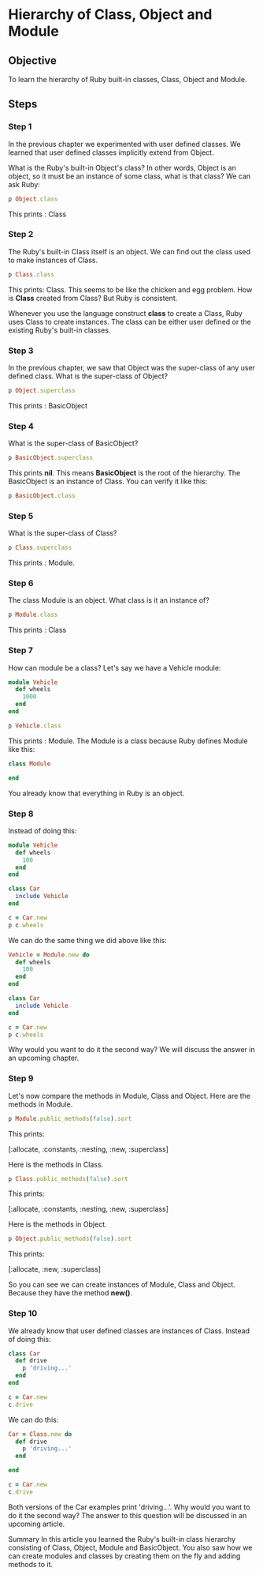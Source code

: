 # Hierarchy of Class, Object and Module

## Objective

To learn the hierarchy of Ruby built-in classes, Class, Object and Module.

## Steps

### Step 1

In the previous chapter we experimented with user defined classes. We learned that user defined classes implicitly extend from Object. 

What is the Ruby's built-in Object's class? In other words, Object is an object, so it must be an instance of some class, what is that class? We can ask Ruby:

```ruby
p Object.class
```

This prints : Class

### Step 2

The Ruby's built-in Class itself is an object. We can find out the class used to make instances of Class.

```ruby
p Class.class
```

This prints: Class. This seems to be like the chicken and egg problem. How is **Class** created from Class? But Ruby is consistent.

Whenever you use the language construct **class** to create a Class, Ruby uses Class to create instances. The class can be either user defined or the existing Ruby's built-in classes.

### Step 3

In the previous chapter, we saw that Object was the super-class of any user defined class. What is the super-class of Object?

```ruby
p Object.superclass
```

This prints : BasicObject

### Step 4

What is the super-class of BasicObject?

```ruby
p BasicObject.superclass
```

This prints **nil**. This means **BasicObject** is the root of the hierarchy. The BasicObject is an instance of Class. You can verify it like this:

```ruby
p BasicObject.class
```

### Step 5

What is the super-class of Class?

```ruby
p Class.superclass
```

This prints : Module.

### Step 6

The class Module is an object. What class is it an instance of?

```ruby
p Module.class
```

This prints : Class

### Step 7

How can module be a class? Let's say we have a Vehicle module:

```ruby
module Vehicle
  def wheels
    1000
  end
end

p Vehicle.class
```

This prints : Module. The Module is a class because Ruby defines Module like this:

```ruby
class Module

end 
```

You already know that everything in Ruby is an object.

### Step 8

Instead of doing this:

```ruby
module Vehicle
  def wheels
    100
  end
end

class Car
  include Vehicle
end

c = Car.new
p c.wheels
```

We can do the same thing we did above like this:

```ruby
Vehicle = Module.new do
  def wheels
    100
  end
end

class Car
  include Vehicle
end

c = Car.new
p c.wheels
```

Why would you want to do it the second way? We will discuss the answer in an upcoming chapter.

### Step 9

Let's now compare the methods in Module, Class and Object. Here are the methods in Module.

```ruby
p Module.public_methods(false).sort
```

This prints:

[:allocate, :constants, :nesting, :new, :superclass]

Here is the methods in Class.

```ruby
p Class.public_methods(false).sort
```

This prints:

[:allocate, :constants, :nesting, :new, :superclass]

Here is the methods in Object.

```ruby
p Object.public_methods(false).sort
```

This prints:

[:allocate, :new, :superclass]

So you can see we can create instances of Module, Class and Object. Because they have the method **new()**.

### Step 10

We already know that user defined classes are instances of Class. Instead of doing this:

```ruby
class Car
  def drive
    p 'driving...'
  end
end

c = Car.new
c.drive
```

We can do this:

```ruby
Car = Class.new do
  def drive
    p 'driving...'
  end

end

c = Car.new
c.drive
```

Both versions of the Car examples print 'driving...'. Why would you want to do it the second way? The answer to this question will be discussed in an upcoming article.

Summary
In this article you learned the Ruby's built-in class hierarchy consisting of Class, Object, Module and BasicObject. You also saw how we can create modules and classes by creating them on the fly and adding methods to it.